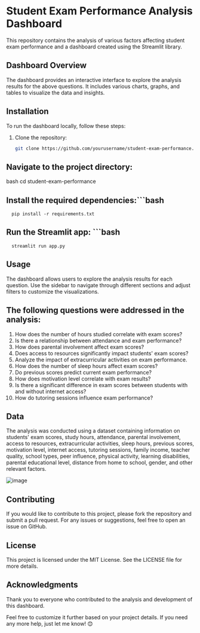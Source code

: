 # Student Exam Performance Analysis Dashboard

This repository contains the analysis of various factors affecting student exam performance and a dashboard created using the Streamlit library. 


## Dashboard Overview

The dashboard provides an interactive interface to explore the analysis results for the above questions. It includes various charts, graphs, and tables to visualize the data and insights.

## Installation

To run the dashboard locally, follow these steps:

1. Clone the repository:
   ```bash
   git clone https://github.com/yourusername/student-exam-performance.git

## Navigate to the project directory:
bash
cd student-exam-performance

## Install the required dependencies:```bash
      pip install -r requirements.txt

## Run the Streamlit app: ```bash
      streamlit run app.py

## Usage
The dashboard allows users to explore the analysis results for each question. Use the sidebar to navigate through different sections and adjust filters to customize the visualizations.

## The following questions were addressed in the analysis:

1. How does the number of hours studied correlate with exam scores?
2. Is there a relationship between attendance and exam performance?
3. How does parental involvement affect exam scores?
4. Does access to resources significantly impact students' exam scores?
5. Analyze the impact of extracurricular activities on exam performance.
6. How does the number of sleep hours affect exam scores?
7. Do previous scores predict current exam performance?
8. How does motivation level correlate with exam results?
9. Is there a significant difference in exam scores between students with and without internet access?
10. How do tutoring sessions influence exam performance?

## Data
The analysis was conducted using a dataset containing information on students' exam scores, study hours, attendance, parental involvement, access to resources, extracurricular activities, sleep hours, previous scores, motivation level, internet access, tutoring sessions, family income, teacher quality, school types, peer influence, physical activity, learning disabilities, parental educational level, distance from home to school, gender, and other relevant factors.

![image](https://github.com/user-attachments/assets/a51b58c6-d6c1-4e4f-b650-31a61fe44905)


## Contributing
If you would like to contribute to this project, please fork the repository and submit a pull request. For any issues or suggestions, feel free to open an issue on GitHub.

## License
This project is licensed under the MIT License. See the LICENSE file for more details.

## Acknowledgments
Thank you to everyone who contributed to the analysis and development of this dashboard.

Feel free to customize it further based on your project details. If you need any more help, just let me know! 😊
